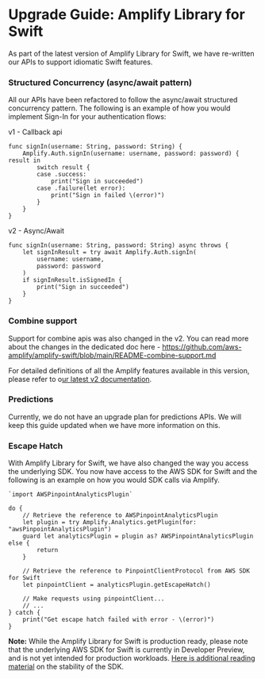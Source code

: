 # Upgrade Guide: Amplify Library for Swift

As part of the latest version of Amplify Library for Swift, we have re-written our APIs to support idiomatic Swift features. 

### Structured Concurrency (async/await pattern)

All our APIs have been refactored to follow the async/await structured concurrency pattern. The following is an example of how you would implement Sign-In for your authentication flows:

v1 - Callback api

```
func signIn(username: String, password: String) {
    Amplify.Auth.signIn(username: username, password: password) { result in
        switch result {
        case .success:
            print("Sign in succeeded")
        case .failure(let error):
            print("Sign in failed \(error)")
        }
    }
}
```

v2 - Async/Await

```
func signIn(username: String, password: String) async throws {
    let signInResult = try await Amplify.Auth.signIn(
        username: username, 
        password: password
    )
    if signInResult.isSignedIn {
        print("Sign in succeeded")
    }
}
```

### Combine support

Support for combine apis was also changed in the v2. You can read more about the changes in the dedicated doc here - 
https://github.com/aws-amplify/amplify-swift/blob/main/README-combine-support.md

For detailed definitions of all the Amplify features available in this version, please refer to o[ur latest v2 documentation](https://docs.amplify.aws/lib/q/platform/ios/).

### Predictions

Currently, we do not have an upgrade plan for predictions APIs. We will keep this guide updated when we have more information on this.

### Escape Hatch

With Amplify Library for Swift, we have also changed the way you access the underlying SDK. You now have access to the AWS SDK for Swift and the following is an example on how you would SDK calls via Amplify.

```
`import AWSPinpointAnalyticsPlugin`

do {
    // Retrieve the reference to AWSPinpointAnalyticsPlugin
    let plugin = try Amplify.Analytics.getPlugin(for: "awsPinpointAnalyticsPlugin")
    guard let analyticsPlugin = plugin as? AWSPinpointAnalyticsPlugin else {
        return
    }
    
    // Retrieve the reference to PinpointClientProtocol from AWS SDK for Swift
    let pinpointClient = analyticsPlugin.getEscapeHatch()

    // Make requests using pinpointClient...
    // ...
} catch {
    print("Get escape hatch failed with error - \(error)")
}
```

**Note:** While the Amplify Library for Swift is production ready, please note that the underlying AWS SDK for Swift is currently in Developer Preview, and is not yet intended for production workloads. [Here is additional reading material](https://github.com/awslabs/aws-sdk-swift/blob/main/docs/stability.md) on the stability of the SDK.
